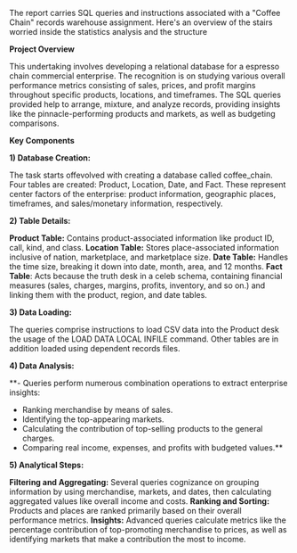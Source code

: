 The report carries SQL queries and instructions associated with a "Coffee Chain" records warehouse assignment. Here's an overview of the stairs worried inside the statistics analysis and the structure

**Project Overview**

This undertaking involves developing a relational database for a espresso chain commercial enterprise. The recognition is on studying various overall performance metrics consisting of sales, prices, and profit margins throughout specific products, locations, and timeframes. The SQL queries provided help to arrange, mixture, and analyze records, providing insights like the pinnacle-performing products and markets, as well as budgeting comparisons.

**Key Components**

**1) Database Creation:**

The task starts offevolved with creating a database called coffee_chain.
Four tables are created: Product, Location, Date, and Fact. These represent center factors of the enterprise: product information, geographic places, timeframes, and sales/monetary information, respectively.

**2) Table Details:**

**Product Table:** Contains product-associated information like product ID, call, kind, and class.
**Location Table:** Stores place-associated information inclusive of nation, marketplace, and marketplace size.
**Date Table:** Handles the time size, breaking it down into date, month, area, and 12 months.
**Fact Table**: Acts because the truth desk in a celeb schema, containing financial measures (sales, charges, margins, profits, inventory, and so on.) and linking them with the product, region, and date tables.

**3) Data Loading:**

The queries comprise instructions to load CSV data into the Product desk the usage of the LOAD DATA LOCAL INFILE command. Other tables are in addition loaded using dependent records files.


**4) Data Analysis:**

**- Queries perform numerous combination operations to extract enterprise insights:
- Ranking merchandise by means of sales.
- Identifying the top-appearing markets.
- Calculating the contribution of top-selling products to the general charges.
- Comparing real income, expenses, and profits with budgeted values.**

**5) Analytical Steps:**

**Filtering and Aggregating:** Several queries cognizance on grouping information by using merchandise, markets, and dates, then calculating aggregated values like overall income and costs.
**Ranking and Sorting:** Products and places are ranked primarily based on their overall performance metrics.
**Insights:** Advanced queries calculate metrics like the percentage contribution of top-promoting merchandise to prices, as well as identifying markets that make a contribution the most to income.
